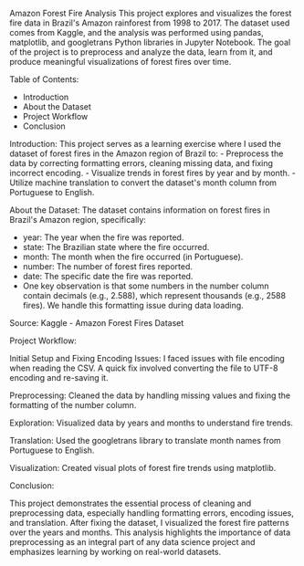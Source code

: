 Amazon Forest Fire Analysis
This project explores and visualizes the forest fire data in Brazil's Amazon rainforest from 1998 to 2017. The dataset used comes from Kaggle, and the analysis was performed using pandas, matplotlib, and googletrans Python libraries in Jupyter Notebook. The goal of the project is to preprocess and analyze the data, learn from it, and produce meaningful visualizations of forest fires over time.

Table of Contents:
  - Introduction
  - About the Dataset
  - Project Workflow
  - Conclusion

Introduction:
    This project serves as a learning exercise where I used the dataset of forest fires in the Amazon region of Brazil to:
    - Preprocess the data by correcting formatting errors, cleaning missing data, and fixing incorrect encoding.
    - Visualize trends in forest fires by year and by month.
    - Utilize machine translation to convert the dataset's month column from Portuguese to English.

About the Dataset: The dataset contains information on forest fires in Brazil's Amazon region, specifically:
- year: The year when the fire was reported.
- state: The Brazilian state where the fire occurred.
- month: The month when the fire occurred (in Portuguese).
- number: The number of forest fires reported.
- date: The specific date the fire was reported.
- One key observation is that some numbers in the number column contain decimals (e.g., 2.588), which represent thousands (e.g., 2588 fires). We handle this formatting issue during data loading.

Source: Kaggle - Amazon Forest Fires Dataset

Project Workflow:

Initial Setup and Fixing Encoding Issues:
I faced issues with file encoding when reading the CSV. A quick fix involved converting the file to UTF-8 encoding and re-saving it.

Preprocessing:
Cleaned the data by handling missing values and fixing the formatting of the number column.

Exploration:
Visualized data by years and months to understand fire trends.

Translation:
Used the googletrans library to translate month names from Portuguese to English.

Visualization:
Created visual plots of forest fire trends using matplotlib.

Conclusion:

This project demonstrates the essential process of cleaning and preprocessing data, especially handling formatting errors, encoding issues, and translation. After fixing the dataset, I visualized the forest fire patterns over the years and months.
This analysis highlights the importance of data preprocessing as an integral part of any data science project and emphasizes learning by working on real-world datasets.


